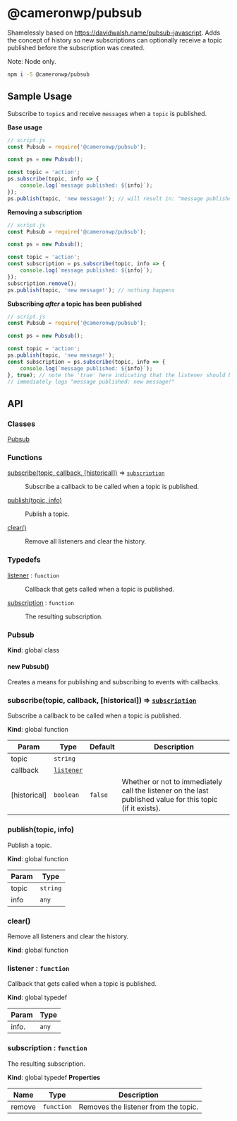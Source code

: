 # @cameronwp/pubsub

Shamelessly based on https://davidwalsh.name/pubsub-javascript. Adds the concept of history so new subscriptions can optionally receive a topic published before the subscription was created.

Note: Node only.

```sh
npm i -S @cameronwp/pubsub
```

## Sample Usage

Subscribe to `topic`s and receive `message`s when a `topic` is published.

**Base usage**

```js
// script.js
const Pubsub = require('@cameronwp/pubsub');

const ps = new Pubsub();

const topic = 'action';
ps.subscribe(topic, info => {
    console.log(`message published: ${info}`);
});
ps.publish(topic, 'new message!'); // will result in: "message published: new message!"
```

**Removing a subscription**

```js
// script.js
const Pubsub = require('@cameronwp/pubsub');

const ps = new Pubsub();

const topic = 'action';
const subscription = ps.subscribe(topic, info => {
    console.log(`message published: ${info}`);
});
subscription.remove();
ps.publish(topic, 'new message!'); // nothing happens
```

**Subscribing _after_ a topic has been published**

```js
// script.js
const Pubsub = require('@cameronwp/pubsub');

const ps = new Pubsub();

const topic = 'action';
ps.publish(topic, 'new message!');
const subscription = ps.subscribe(topic, info => {
    console.log(`message published: ${info}`);
}, true); // note the 'true' here indicating that the listener should be called against the last publication
// immediately logs "message published: new message!"
```

## API

### Classes

<dl>
<dt><a href="#Pubsub">Pubsub</a></dt>
<dd></dd>
</dl>

### Functions

<dl>
<dt><a href="#subscribe">subscribe(topic, callback, [historical])</a> ⇒ <code><a href="#subscription">subscription</a></code></dt>
<dd><p>Subscribe a callback to be called when a topic is published.</p>
</dd>
<dt><a href="#publish">publish(topic, info)</a></dt>
<dd><p>Publish a topic.</p>
</dd>
<dt><a href="#clear">clear()</a></dt>
<dd><p>Remove all listeners and clear the history.</p>
</dd>
</dl>

### Typedefs

<dl>
<dt><a href="#listener">listener</a> : <code>function</code></dt>
<dd><p>Callback that gets called when a topic is published.</p>
</dd>
<dt><a href="#subscription">subscription</a> : <code>function</code></dt>
<dd><p>The resulting subscription.</p>
</dd>
</dl>

<a name="Pubsub"></a>

### Pubsub
**Kind**: global class
<a name="new_Pubsub_new"></a>

#### new Pubsub()
Creates a means for publishing and subscribing to events with callbacks.

<a name="subscribe"></a>

### subscribe(topic, callback, [historical]) ⇒ [<code>subscription</code>](#subscription)
Subscribe a callback to be called when a topic is published.

**Kind**: global function

| Param | Type | Default | Description |
| --- | --- | --- | --- |
| topic | <code>string</code> |  |  |
| callback | [<code>listener</code>](#listener) |  |  |
| [historical] | <code>boolean</code> | <code>false</code> | Whether or not to immediately call the listener on the last published value for this topic (if it exists). |

<a name="publish"></a>

### publish(topic, info)
Publish a topic.

**Kind**: global function

| Param | Type |
| --- | --- |
| topic | <code>string</code> |
| info | <code>any</code> |

<a name="clear"></a>

### clear()
Remove all listeners and clear the history.

**Kind**: global function
<a name="listener"></a>

### listener : <code>function</code>
Callback that gets called when a topic is published.

**Kind**: global typedef

| Param | Type |
| --- | --- |
| info. | <code>any</code> |

<a name="subscription"></a>

### subscription : <code>function</code>
The resulting subscription.

**Kind**: global typedef
**Properties**

| Name | Type | Description |
| --- | --- | --- |
| remove | <code>function</code> | Removes the listener from the topic. |


